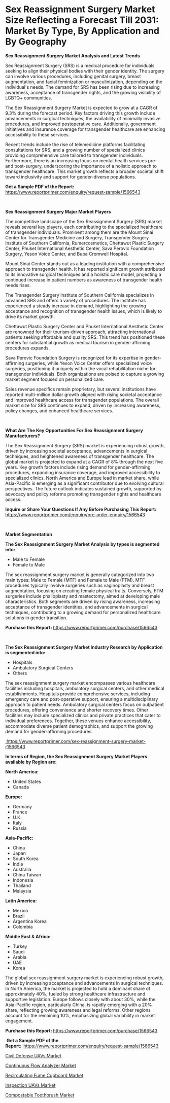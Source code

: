<p><h1>Sex Reassignment Surgery Market Size Reflecting a Forecast Till 2031: Market By Type, By Application and By Geography</h1></p><p><strong>Sex Reassignment Surgery Market Analysis and Latest Trends</strong></p>
<p><p>Sex Reassignment Surgery (SRS) is a medical procedure for individuals seeking to align their physical bodies with their gender identity. The surgery can involve various procedures, including genital surgery, breast augmentation, and facial feminization or masculinization, depending on the individual's needs. The demand for SRS has been rising due to increasing awareness, acceptance of transgender rights, and the growing visibility of LGBTQ+ communities.</p><p>The Sex Reassignment Surgery Market is expected to grow at a CAGR of 9.3% during the forecast period. Key factors driving this growth include advancements in surgical techniques, the availability of minimally invasive procedures, and improved postoperative care. Additionally, government initiatives and insurance coverage for transgender healthcare are enhancing accessibility to these services.</p><p>Recent trends include the rise of telemedicine platforms facilitating consultations for SRS, and a growing number of specialized clinics providing comprehensive care tailored to transgender individuals. Furthermore, there is an increasing focus on mental health services pre- and post-surgery, underscoring the importance of a holistic approach to transgender healthcare. This market growth reflects a broader societal shift toward inclusivity and support for gender-diverse populations.</p></p>
<p><strong>Get a Sample PDF of the Report:&nbsp;</strong> <a href="https://www.reportprimer.com/enquiry/request-sample/1566543">https://www.reportprimer.com/enquiry/request-sample/1566543</a></p>
<p>&nbsp;</p>
<p><strong>Sex Reassignment Surgery Major Market Players</strong></p>
<p><p>The competitive landscape of the Sex Reassignment Surgery (SRS) market reveals several key players, each contributing to the specialized healthcare of transgender individuals. Prominent among them are the Mount Sinai Center for Transgender Medicine and Surgery, Transgender Surgery Institute of Southern California, Rumercosmetics, Chettawut Plastic Surgery Center, Phuket International Aesthetic Center, Sava Perovic Foundation Surgery, Yeson Voice Center, and Bupa Cromwell Hospital.</p><p>Mount Sinai Center stands out as a leading institution with a comprehensive approach to transgender health. It has reported significant growth attributed to its innovative surgical techniques and a holistic care model, projecting a continued increase in patient numbers as awareness of transgender health needs rises.</p><p>The Transgender Surgery Institute of Southern California specializes in advanced SRS and offers a variety of procedures. The institute has experienced a steady increase in demand, highlighting the growing acceptance and recognition of transgender health issues, which is likely to drive its market growth.</p><p>Chettawut Plastic Surgery Center and Phuket International Aesthetic Center are renowned for their tourism-driven approach, attracting international patients seeking affordable and quality SRS. This trend has positioned these centers for substantial growth as medical tourism in gender-affirming procedures expands.</p><p>Sava Perovic Foundation Surgery is recognized for its expertise in gender-affirming surgeries, while Yeson Voice Center offers specialized voice surgeries, positioning it uniquely within the vocal rehabilitation niche for transgender individuals. Both organizations are poised to capture a growing market segment focused on personalized care.</p><p>Sales revenue specifics remain proprietary, but several institutions have reported multi-million dollar growth aligned with rising societal acceptance and improved healthcare access for transgender populations. The overall market size for SRS continues to expand, driven by increasing awareness, policy changes, and enhanced healthcare services.</p></p>
<p>&nbsp;</p>
<p><strong>What Are The Key Opportunities For Sex Reassignment Surgery Manufacturers?</strong></p>
<p><p>The Sex Reassignment Surgery (SRS) market is experiencing robust growth, driven by increasing societal acceptance, advancements in surgical techniques, and heightened awareness of transgender healthcare. The global market is projected to expand at a CAGR of 8% through the next five years. Key growth factors include rising demand for gender-affirming procedures, expanding insurance coverage, and improved accessibility to specialized clinics. North America and Europe lead in market share, while Asia-Pacific is emerging as a significant contributor due to evolving cultural perspectives. The future outlook indicates sustained growth, supported by advocacy and policy reforms promoting transgender rights and healthcare access.</p></p>
<p><strong>Inquire or Share Your Questions If Any Before Purchasing This Report:</strong> <a href="https://www.reportprimer.com/enquiry/pre-order-enquiry/1566543">https://www.reportprimer.com/enquiry/pre-order-enquiry/1566543</a></p>
<p>&nbsp;</p>
<p><strong>Market Segmentation</strong></p>
<p><strong>The Sex Reassignment Surgery Market Analysis by types is segmented into:</strong></p>
<p><ul><li>Male to Female</li><li>Female to Male</li></ul></p>
<p><p>The sex reassignment surgery market is generally categorized into two main types: Male to Female (MTF) and Female to Male (FTM). MTF procedures typically involve surgeries such as vaginoplasty and breast augmentation, focusing on creating female physical traits. Conversely, FTM surgeries include phalloplasty and mastectomy, aimed at developing male characteristics. Both segments are driven by rising awareness, increasing acceptance of transgender identities, and advancements in surgical techniques, contributing to a growing demand for personalized healthcare solutions in gender transition.</p></p>
<p><strong>Purchase this Report:&nbsp;</strong><a href="https://www.reportprimer.com/purchase/1566543">https://www.reportprimer.com/purchase/1566543</a></p>
<p>&nbsp;</p>
<p><strong>The Sex Reassignment Surgery Market Industry Research by Application is segmented into:</strong></p>
<p><ul><li>Hospitals</li><li>Ambulatory Surgical Centers</li><li>Others</li></ul></p>
<p><p>The sex reassignment surgery market encompasses various healthcare facilities including hospitals, ambulatory surgical centers, and other medical establishments. Hospitals provide comprehensive services, including emergency care and post-operative support, ensuring a multidisciplinary approach to patient needs. Ambulatory surgical centers focus on outpatient procedures, offering convenience and shorter recovery times. Other facilities may include specialized clinics and private practices that cater to individual preferences. Together, these venues enhance accessibility, accommodate diverse patient demographics, and support the growing demand for gender-affirming procedures.</p></p>
<p><a href="https://www.reportprimer.com/sex-reassignment-surgery-market-r1566543">&nbsp;https://www.reportprimer.com/sex-reassignment-surgery-market-r1566543</a></p>
<p><strong>In terms of Region, the Sex Reassignment Surgery Market Players available by Region are:</strong></p>
<p>
    <p> <strong> North America: </strong>
        <ul>
            <li>United States</li>
            <li>Canada</li>
        </ul>
        </p> 
    <p> <strong> Europe: </strong>
        <ul>
            <li>Germany</li>
            <li>France</li>
            <li>U.K.</li>
            <li>Italy</li>
            <li>Russia</li>
        </ul>
        </p> 
    <p> <strong> Asia-Pacific: </strong>
        <ul>
            <li>China</li>
            <li>Japan</li>
            <li>South Korea</li>
            <li>India</li>
            <li>Australia</li>
            <li>China Taiwan</li>
            <li>Indonesia</li>
            <li>Thailand</li>
            <li>Malaysia</li>
        </ul>
        </p> 
    <p> <strong> Latin America: </strong>
        <ul>
            <li>Mexico</li>
            <li>Brazil</li>
            <li>Argentina Korea</li>
            <li>Colombia</li>
        </ul>
        </p> 
    <p> <strong> Middle East & Africa: </strong>
        <ul>
            <li>Turkey</li>
            <li>Saudi</li>
            <li>Arabia</li>
            <li>UAE</li>
            <li>Korea</li>
        </ul>
    </p>
    </p>
<p><p>The global sex reassignment surgery market is experiencing robust growth, driven by increasing acceptance and advancements in surgical techniques. In North America, the market is projected to hold a dominant share of approximately 40%, fueled by strong healthcare infrastructure and supportive legislation. Europe follows closely with about 30%, while the Asia-Pacific region, particularly China, is rapidly emerging with a 20% share, reflecting growing awareness and legal reforms. Other regions account for the remaining 10%, emphasizing global variability in market engagement.</p></p>
<p><strong>Purchase this Report: </strong><a href="https://www.reportprimer.com/purchase/1566543">https://www.reportprimer.com/purchase/1566543</a></p>
<p>&nbsp;<strong>Get a Sample PDF of the Report:&nbsp;&nbsp;</strong><a href="https://www.reportprimer.com/enquiry/request-sample/1566543">https://www.reportprimer.com/enquiry/request-sample/1566543</a></p>
<p><strong></strong></p>
<p><p><a href="https://medium.com/@dugianfladyfriady_32079/civil-defense-uavs-market-strategic-insights-product-evolution-and-market-segmentation-in-the-b8ba2b4a740e?postPublishedType=repub">Civil Defense UAVs Market</a></p><p><a href="https://www.linkedin.com/pulse/global-continuous-flow-analyzer-market-sector-types-applications-8lrce?trackingId=hJ0Zzqs7QP24SuyPqIxfbA%3D%3D">Continuous Flow Analyzer Market</a></p><p><a href="https://issuu.com/reportprime-2/docs/recirculating-fume-cupboard-market-_94e5994546df4d">Recirculating Fume Cupboard Market</a></p><p><a href="https://medium.com/@dugianfladyfriady_32079/navigating-the-inspection-uavs-market-expert-analysis-and-market-forecast-for-period-from-2024-to-c360c98e5267?postPublishedType=repub">Inspection UAVs Market</a></p><p><a href="https://www.linkedin.com/pulse/compostable-toothbrush-market-share-size-trends-industry-analysis-dcyuc?trackingId=Zln%2Bh2ffQwall0I6zucgDA%3D%3D">Compostable Toothbrush Market</a></p></p>